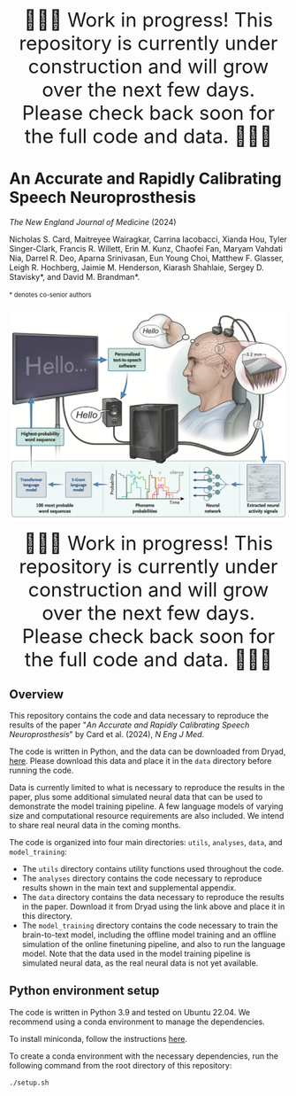 <p style="text-align: center;">
<span style="font-size:2.5em;">
🚧🚧🚧 Work in progress! This repository is currently under construction and will grow over the next few days. Please check back soon for the full code and data. 🚧🚧🚧
</span>
</p>


# An Accurate and Rapidly Calibrating Speech Neuroprosthesis
*The New England Journal of Medicine* (2024)

Nicholas S. Card, Maitreyee Wairagkar, Carrina Iacobacci,
Xianda Hou, Tyler Singer-Clark, Francis R. Willett,
Erin M. Kunz, Chaofei Fan, Maryam Vahdati Nia,
Darrel R. Deo, Aparna Srinivasan, Eun Young Choi,
Matthew F. Glasser, Leigh R. Hochberg,
Jaimie M. Henderson, Kiarash Shahlaie,
Sergey D. Stavisky*, and David M. Brandman*.

<span style="font-size:0.8em;">\* denotes co-senior authors</span>

![Speech neuroprosthesis overview](b2txt_methods_overview.png)

<p style="text-align: center;">
<span style="font-size:2.5em;">
🚧🚧🚧 Work in progress! This repository is currently under construction and will grow over the next few days. Please check back soon for the full code and data. 🚧🚧🚧
</span>
</p>

## Overview
This repository contains the code and data necessary to reproduce the results of the paper "*An Accurate and Rapidly Calibrating Speech Neuroprosthesis*" by Card et al. (2024), *N Eng J Med*.

The code is written in Python, and the data can be downloaded from Dryad, [here](https://google.com). Please download this data and place it in the `data` directory before running the code.

Data is currently limited to what is necessary to reproduce the results in the paper, plus some additional simulated neural data that can be used to demonstrate the model training pipeline. A few language models of varying size and computational resource requirements are also included. We intend to share real neural data in the coming months.

The code is organized into four main directories: `utils`, `analyses`, `data`, and `model_training`:
- The `utils` directory contains utility functions used throughout the code.
- The `analyses` directory contains the code necessary to reproduce results shown in the main text and supplemental appendix.
- The `data` directory contains the data necessary to reproduce the results in the paper. Download it from Dryad using the link above and place it in this directory.
- The `model_training` directory contains the code necessary to train the brain-to-text model, including the offline model training and an offline simulation of the online finetuning pipeline, and also to run the language model. Note that the data used in the model training pipeline is simulated neural data, as the real neural data is not yet available.

## Python environment setup
The code is written in Python 3.9 and tested on Ubuntu 22.04. We recommend using a conda environment to manage the dependencies.

To install miniconda, follow the instructions [here](https://docs.anaconda.com/miniconda/miniconda-install/).

To create a conda environment with the necessary dependencies, run the following command from the root directory of this repository:
```bash
./setup.sh
```